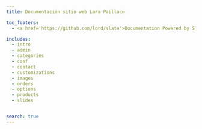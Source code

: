 ```yaml
---
title: Documentación sitio web Lara Paillaco

toc_footers:
  - <a href='https://github.com/lord/slate'>Documentation Powered by Slate</a>

includes:
  - intro
  - admin
  - categories
  - conf
  - contact
  - customizations
  - images
  - orders
  - options
  - products
  - slides


search: true
---
```


<style>
.met td:first-child
{
  font-weight:bold;
}
.jsn tr:first-child td
{
  font-weight:bold;
}
</style>
